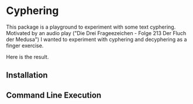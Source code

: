 # Cyphering

This package is a playground to experiment with some text cyphering.
Motivated by an audio play ("Die Drei Frageezeichen - Folge 213 Der Fluch der Medusa") I wanted to experiment with cyphering and decyphering as a finger exercise.

Here is the result.

## Installation

## Command Line Execution
